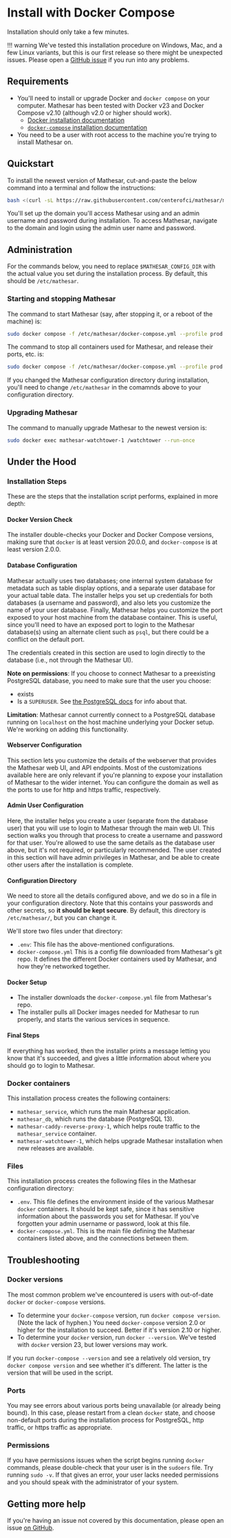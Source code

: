 # Install with Docker Compose

Installation should only take a few minutes.

!!! warning
    We've tested this installation procedure on Windows, Mac, and a few Linux variants, but this is our first release so there might be unexpected issues. Please open a [GitHub issue](https://github.com/centerofci/mathesar/issues) if you run into any problems.

## Requirements
- You'll need to install or upgrade Docker and `docker compose` on your computer. Mathesar has been tested with Docker v23 and Docker Compose v2.10 (although v2.0 or higher should work).
    - [Docker installation documentation](https://docs.docker.com/desktop/)
    - [`docker-compose` installation documentation](https://docs.docker.com/compose/install/)
- You need to be a user with root access to the machine you're trying to install Mathesar on.

## Quickstart
To install the newest version of Mathesar, cut-and-paste the below command into a terminal and follow the instructions:

```sh
bash <(curl -sL https://raw.githubusercontent.com/centerofci/mathesar/master/install.sh)
```

You'll set up the domain you'll access Mathesar using and an admin username and password during installation. To access Mathesar, navigate to the domain and login using the admin user name and password.

## Administration

For the commands below, you need to replace `$MATHESAR_CONFIG_DIR` with the actual value you set during the installation process. By default, this should be `/etc/mathesar`.

### Starting and stopping Mathesar

The command to start Mathesar (say, after stopping it, or a reboot of the machine) is:
```sh
sudo docker compose -f /etc/mathesar/docker-compose.yml --profile prod up -d
```

The command to stop all containers used for Mathesar, and release their ports, etc. is:
```sh
sudo docker compose -f /etc/mathesar/docker-compose.yml --profile prod down
```

If you changed the Mathesar configuration directory during installation, you'll need to change `/etc/mathesar` in the comamnds above to your configuration directory.

### Upgrading Mathesar
The command to manually upgrade Mathesar to the newest version is:

```sh
sudo docker exec mathesar-watchtower-1 /watchtower --run-once
```

## Under the Hood

### Installation Steps
These are the steps that the installation script performs, explained in more depth:

#### Docker Version Check

The installer double-checks your Docker and Docker Compose versions, making sure that `docker` is at least version 20.0.0, and `docker-compose` is at least version 2.0.0.

#### Database Configuration
   
Mathesar actually uses two databases; one internal system database for metadata such as table display options, and a separate user database for your actual table data. The installer helps you set up credentials for both databases (a username and password), and also lets you customize the name of your user database. Finally, Mathesar helps you customize the port exposed to your host machine from the database container. This is useful, since you'll need to have an exposed port to login to the Mathesar database(s) using an alternate client such as `psql`, but there could be a conflict on the default port. 

The credentials created in this section are used to login directly to the database (i.e., not through the Mathesar UI).

**Note on permissions**: If you choose to connect Mathesar to a preexisting PostgreSQL database, you need to make sure that the user you choose:
- exists
- Is a `SUPERUSER`. See [the PostgreSQL docs](https://www.postgresql.org/docs/13/sql-createrole.html) for info about that.

**Limitation**: Mathesar cannot currently connect to a PostgreSQL database running on `localhost` on the host machine underlying your Docker setup. We're working on adding this functionality.
#### Webserver Configuration

This section lets you customize the details of the webserver that provides the Mathesar web UI, and API endpoints. Most of the customizations available here are only relevant if you're planning to expose your installation of Mathesar to the wider internet. You can configure the domain as well as the ports to use for http and https traffic, respectively.
   
#### Admin User Configuration

Here, the installer helps you create a user (separate from the database user) that you will use to login to Mathesar through the main web UI. This section walks you through that process to create a username and password for that user. You're allowed to use the same details as the database user above, but it's not required, or particularly recommended. The user created in this section will have admin privileges in Mathesar, and be able to create other users after the installation is complete.

#### Configuration Directory

We need to store all the details configured above, and we do so in a file in your configuration directory. Note that this contains your passwords and other secrets, so **it should be kept secure**. By default, this directory is `/etc/mathesar/`, but you can change it.

We'll store two files under that directory:

- `.env`: This file has the above-mentioned configurations.
- `docker-compose.yml` This is a config file downloaded from Mathesar's git repo. It defines the different Docker containers used by Mathesar, and how they're networked together.

#### Docker Setup

- The installer downloads the `docker-compose.yml` file from Mathesar's repo.
- The installer pulls all Docker images needed for Mathesar to run properly, and starts the various services in sequence.

#### Final Steps

If everything has worked, then the installer prints a message letting you know that it's succeeded, and gives a little information about where you should go to login to Mathesar.

### Docker containers
This installation process creates the following containers:

- `mathesar_service`, which runs the main Mathesar application.
- `mathesar_db`, which runs the database (PostgreSQL 13).
- `mathesar-caddy-reverse-proxy-1`, which helps route traffic to the `mathesar_service` container.
- `mathesar-watchtower-1`, which helps upgrade Mathesar installation when new releases are available.

### Files
This installation process creates the following files in the Mathesar configuration directory:

- `.env`. This file defines the environment inside of the various Mathesar `docker` containers. It should be kept safe, since it has sensitive information about the passwords you set for Mathesar. If you've forgotten your admin username or password, look at this file.
- `docker-compose.yml`. This is the main file defining the Mathesar containers listed above, and the connections between them.

## Troubleshooting

### Docker versions

The most common problem we've encountered is users with out-of-date `docker` or `docker-compose` versions.

- To determine your `docker-compose` version, run `docker compose version`. (Note the lack of hyphen.) You need `docker-compose` version 2.0 or higher for the installation to succeed. Better if it's version 2.10 or higher.
- To determine your `docker` version, run `docker --version`. We've tested with `docker` version 23, but lower versions may work.

If you run `docker-compose --version` and see a relatively old version, try `docker compose version` and see whether it's different. The latter is the version that will be used in the script.

### Ports

You may see errors about various ports being unavailable (or already being bound). In this case, please restart from a clean `docker` state, and choose non-default ports during the installation process for PostgreSQL, http traffic, or https traffic as appropriate.

### Permissions

If you have permissions issues when the script begins running `docker` commands, please double-check that your user is in the `sudoers` file. Try running `sudo -v`. If that gives an error, your user lacks needed permissions and you should speak with the administrator of your system.

## Getting more help

If you're having an issue not covered by this documentation, please open an issue [on GitHub](https://github.com/centerofci/mathesar/issues).
